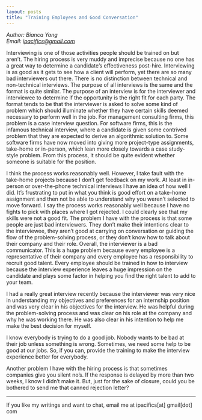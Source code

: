 ```yaml
---
layout: posts
title: "Training Employees and Good Conversation"
---
```

*Author: Bianca Yang*<br>
*Email: ipacifics@gmail.com*<br>

Interviewing is one of those activities people should be trained on but aren’t. The hiring process is very muddy and imprecise because no one has a great way to determine a candidate’s effectiveness post-hire. Interviewing is as good as it gets to see how a client will perform, yet there are so many bad interviewers out there. There is no distinction between technical and non-technical interviews. The purpose of all interviews is the same and the format is quite similar. The purpose of an interview is for the interviewer and interviewee to determine if the opportunity is the right fit for each party. The format tends to be that the interviewer is asked to solve some kind of problem which should illuminate whether they have certain skills deemed necessary to perform well in the job. For management consulting firms, this problem is a case interview question. For software firms, this is the infamous technical interview, where a candidate is given some contrived problem that they are expected to derive an algorithmic solution to. Some software firms have now moved into giving more project-type assignments, take-home or in-person, which lean more closely towards a case study-style problem. From this process, it should be quite evident whether someone is suitable for the position.

I think the process works reasonably well. However, I take fault with the take-home projects because I don’t get feedback on my work. At least in in-person or over-the-phone technical interviews I have an idea of how well I did. It’s frustrating to put in what you think is good effort on a take-home assignment and then not be able to understand why you weren’t selected to move forward. I say the process works reasonably well because I have no fights to pick with places where I got rejected. I could clearly see that my skills were not a good fit. The problem I have with the process is that some people are just bad interviewers. They don’t make their intentions clear to the interviewee, they aren’t good at carrying on conversation or guiding the flow of the problem-solving process, or they don’t know how to talk about their company and their role. Overall, the interviewer is a bad communicator. This is a huge problem because every employee is a representative of their company and every employee has a responsibility to recruit good talent. Every employee should be trained in how to interview because the interview experience leaves a huge impression on the candidate and plays some factor in helping you find the right talent to add to your team.

I had a really great interview recently because the interviewer was very nice in understanding my objectives and preferences for an internship position and was very clear in his objectives for the interview. He was helpful during the problem-solving process and was clear on his role at the company and why he was working there. He was also clear in his intention to help me make the best decision for myself.

I know everybody is trying to do a good job. Nobody wants to be bad at their job unless something is wrong. Sometimes, we need some help to be good at our jobs. So, if you can, provide the training to make the interview experience better for everybody.


Another problem I have with the hiring process is that sometimes companies give you silent no’s. If the response is delayed by more than two weeks, I know I didn’t make it. But, just for the sake of closure, could you be bothered to send me that canned rejection letter?


------------------------------------------------------------------------------------------
If you like my writings and want to chat, email me at ipacifics[at] gmail[dot] com


